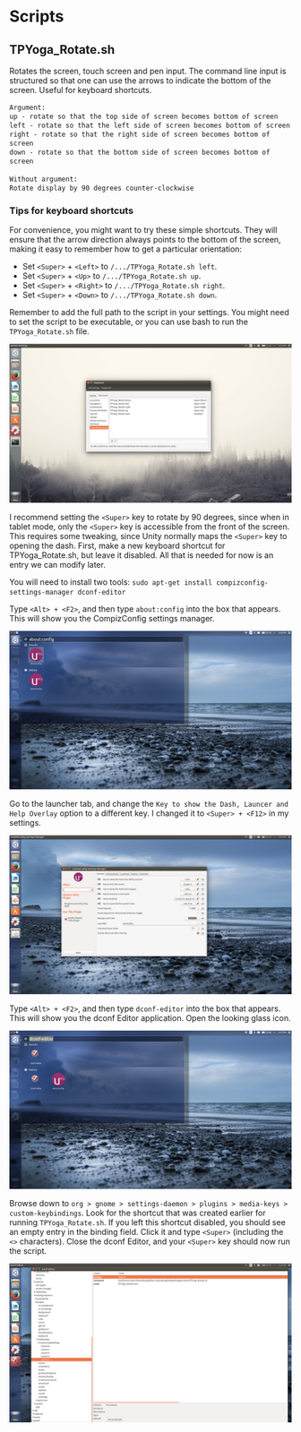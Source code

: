 Scripts
=======

TPYoga_Rotate.sh
----------------

Rotates the screen, touch screen and pen input. The command line input is structured so that one can use the arrows to indicate the bottom of the screen. Useful for keyboard shortcuts.


```
Argument:
up - rotate so that the top side of screen becomes bottom of screen
left - rotate so that the left side of screen becomes bottom of screen
right - rotate so that the right side of screen becomes bottom of screen
down - rotate so that the bottom side of screen becomes bottom of screen

Without argument:
Rotate display by 90 degrees counter-clockwise
```

### Tips for keyboard shortcuts

For convenience, you might want to try these simple shortcuts. They will ensure that the arrow direction always points to the bottom of the screen, making it easy to remember how to get a particular orientation:

* Set `<Super>` + `<Left>` to `/.../TPYoga_Rotate.sh left`.
* Set `<Super>` + `<Up>` to `/.../TPYoga_Rotate.sh up`.
* Set `<Super>` + `<Right>` to `/.../TPYoga_Rotate.sh right`.
* Set `<Super>` + `<Down>` to `/.../TPYoga_Rotate.sh down`.

Remember to add the full path to the script in your settings. You might need to set the script to be executable, or you can use bash to run the `TPYoga_Rotate.sh` file.

![Keyboard shortcuts](./images/rotation_keyboard_shortcuts.png?raw=true "Rotation shortcuts.")

I recommend setting the `<Super>` key to rotate by 90 degrees, since when in tablet mode, only the `<Super>` key is accessible from the front of the screen. This requires some tweaking, since Unity normally maps the `<Super>` key to opening the dash. First, make a new keyboard shortcut for TPYoga_Rotate.sh, but leave it disabled. All that is needed for now is an entry we can modify later.

You will need to install two tools:
`sudo apt-get install compizconfig-settings-manager dconf-editor`

Type `<Alt> + <F2>`, and then type `about:config` into the box that appears. This will show you the CompizConfig settings manager.

![Keyboard shortcuts](./images/aboutconfig.png?raw=true "Rotation shortcuts.")

Go to the launcher tab, and change the `Key to show the Dash, Launcer and Help Overlay` option to a different key. I changed it to `<Super> + <F12>` in my settings.

![Keyboard shortcuts](./images/settingsmanager.png?raw=true "Rotation shortcuts.")

Type `<Alt> + <F2>`, and then type `dconf-editor` into the box that appears. This will show you the dconf Editor application. Open the looking glass icon.

![Keyboard shortcuts](./images/dconfeditor.png?raw=true "Rotation shortcuts.")

Browse down to `org > gnome > settings-daemon > plugins > media-keys > custom-keybindings`. Look for the shortcut that was created earlier for running `TPYoga_Rotate.sh`. If you left this shortcut disabled, you should see an empty entry in the binding field. Click it and type `<Super>` (including the `<>` characters). Close the dconf Editor, and your  `<Super>` key should now run the script.

![Keyboard shortcuts](./images/dconf_binding.png?raw=true "Rotation shortcuts.")

